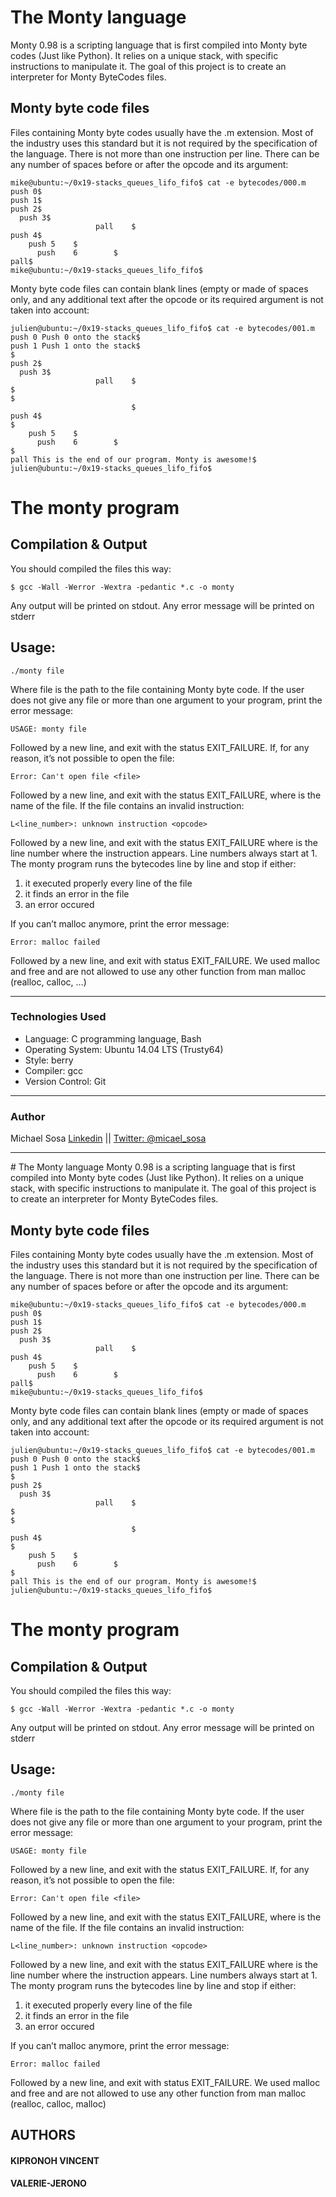 # The Monty language
Monty 0.98 is a scripting language that is first compiled into Monty byte codes (Just like Python). It relies on a unique stack, with specific instructions to manipulate it. The goal of this project is to create an interpreter for Monty ByteCodes files.

## Monty byte code files

Files containing Monty byte codes usually have the .m extension. Most of the industry uses this standard but it is not required by the specification of the language. There is not more than one instruction per line. There can be any number of spaces before or after the opcode and its argument:
```
mike@ubuntu:~/0x19-stacks_queues_lifo_fifo$ cat -e bytecodes/000.m
push 0$
push 1$
push 2$
  push 3$
                   pall    $
push 4$
    push 5    $
      push    6        $
pall$
mike@ubuntu:~/0x19-stacks_queues_lifo_fifo$
```
Monty byte code files can contain blank lines (empty or made of spaces only, and any additional text after the opcode or its required argument is not taken into account:
```
julien@ubuntu:~/0x19-stacks_queues_lifo_fifo$ cat -e bytecodes/001.m
push 0 Push 0 onto the stack$
push 1 Push 1 onto the stack$
$
push 2$
  push 3$
                   pall    $
$
$
                           $
push 4$
$
    push 5    $
      push    6        $
$
pall This is the end of our program. Monty is awesome!$
julien@ubuntu:~/0x19-stacks_queues_lifo_fifo$
```
# The monty program

## Compilation & Output
You should compiled the files this way:
```
$ gcc -Wall -Werror -Wextra -pedantic *.c -o monty
```
Any output will be printed on stdout. Any error message will be printed on stderr
## Usage:
```
./monty file
```


Where file is the path to the file containing Monty byte code. If the user does not give any file or more than one argument to your program, print the error message:
```
USAGE: monty file
```
Followed by a new line, and exit with the status EXIT_FAILURE. If, for any reason, it’s not possible to open the file:
```
Error: Can't open file <file>
```
Followed by a new line, and exit with the status EXIT_FAILURE, where <file> is the name of the file. If the file contains an invalid instruction:
```
L<line_number>: unknown instruction <opcode>
```
Followed by a new line, and exit with the status EXIT_FAILURE where is the line number where the instruction appears.
Line numbers always start at 1. The monty program runs the bytecodes line by line and stop if either:
1. it executed properly every line of the file
2. it finds an error in the file
3. an error occured

If you can’t malloc anymore, print the error message:
```
Error: malloc failed
```
Followed by a new line, and exit with status EXIT_FAILURE.
We used malloc and free and are not allowed to use any other function from man malloc (realloc, calloc, …)

<hr>

<h3>
  Technologies Used
</h3>
<ul>
  <li>Language: C programming language, Bash</li>
  <li>Operating System: Ubuntu 14.04 LTS (Trusty64)</li>
  <li>Style: berry</li>
  <li>Compiler: gcc</li>
  <li>Version Control: Git</li>
</ul>
<hr>
<h3>
  Author
</h3>
<p>Michael Sosa <a href="https://www.linkedin.com/in/michael-sosa/" rel="nofollow">Linkedin</a> || <a href="https://twitter.com/micael_sosa" rel="nofollow">Twitter: @micael_sosa</a></p>
<hr># The Monty language
Monty 0.98 is a scripting language that is first compiled into Monty byte codes (Just like Python). It relies on a unique stack, with specific instructions to manipulate it. The goal of this project is to create an interpreter for Monty ByteCodes files.

## Monty byte code files

Files containing Monty byte codes usually have the .m extension. Most of the industry uses this standard but it is not required by the specification of the language. There is not more than one instruction per line. There can be any number of spaces before or after the opcode and its argument:
```
mike@ubuntu:~/0x19-stacks_queues_lifo_fifo$ cat -e bytecodes/000.m
push 0$
push 1$
push 2$
  push 3$
                   pall    $
push 4$
    push 5    $
      push    6        $
pall$
mike@ubuntu:~/0x19-stacks_queues_lifo_fifo$
```
Monty byte code files can contain blank lines (empty or made of spaces only, and any additional text after the opcode or its required argument is not taken into account:
```
julien@ubuntu:~/0x19-stacks_queues_lifo_fifo$ cat -e bytecodes/001.m
push 0 Push 0 onto the stack$
push 1 Push 1 onto the stack$
$
push 2$
  push 3$
                   pall    $
$
$
                           $
push 4$
$
    push 5    $
      push    6        $
$
pall This is the end of our program. Monty is awesome!$
julien@ubuntu:~/0x19-stacks_queues_lifo_fifo$
```
# The monty program

## Compilation & Output
You should compiled the files this way:
```
$ gcc -Wall -Werror -Wextra -pedantic *.c -o monty
```
Any output will be printed on stdout. Any error message will be printed on stderr
## Usage:
```
./monty file
```


Where file is the path to the file containing Monty byte code. If the user does not give any file or more than one argument to your program, print the error message:
```
USAGE: monty file
```
Followed by a new line, and exit with the status EXIT_FAILURE. If, for any reason, it’s not possible to open the file:
```
Error: Can't open file <file>
```
Followed by a new line, and exit with the status EXIT_FAILURE, where <file> is the name of the file. If the file contains an invalid instruction:
```
L<line_number>: unknown instruction <opcode>
```
Followed by a new line, and exit with the status EXIT_FAILURE where is the line number where the instruction appears.
Line numbers always start at 1. The monty program runs the bytecodes line by line and stop if either:
1. it executed properly every line of the file
2. it finds an error in the file
3. an error occured

If you can’t malloc anymore, print the error message:
```
Error: malloc failed
```
Followed by a new line, and exit with status EXIT_FAILURE.
We used malloc and free and are not allowed to use any other function from man malloc (realloc, calloc, malloc)

## AUTHORS

#### KIPRONOH VINCENT

#### VALERIE-JERONO

